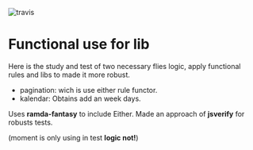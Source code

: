 ![travis](https://travis-ci.org/kasselTrankos/functional-pagination.svg?branch=master)

# Functional use for lib

Here is the study and test of two necessary flies logic, apply functional rules and libs to made it more robust.

- pagination: wich is use either rule functor.
- kalendar: Obtains add an week days.


Uses **ramda-fantasy** to include Either.
Made an approach of **jsverify** for robusts tests.

(moment is only using in test **logic not!**)